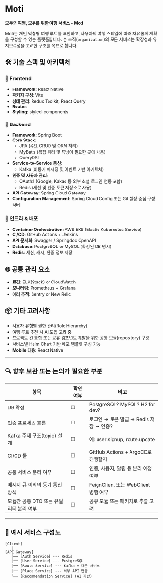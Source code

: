 # Moti

**모두의 여행, 모두를 위한 여행 서비스 - Moti**

Moti는 개인 맞춤형 여행 루트를 추천하고, 사용자의 여행 스타일에 따라 자유롭게 계획을 구성할 수 있는 플랫폼입니다. 본 조직(`organization`)의 모든 서비스는 확장성과 유지보수성을 고려한 구조를 목표로 합니다.

## 🛠 기술 스택 및 아키텍처

### 🔹 Frontend
- **Framework**: React Native
- **패키지 구성**: Vite
- **상태 관리**: Redux Toolkit, React Query
- **Router**: 
- **Styling**: styled-components

### 🔹 Backend
- **Framework**: Spring Boot
- **Core Stack**:
  - JPA (주요 CRUD 및 ORM 처리)
  - MyBatis (복잡 쿼리 및 튜닝이 필요한 곳에 사용)
  - QueryDSL
- **Service-to-Service 통신**:
  - Kafka (비동기 메시징 및 이벤트 기반 아키텍처)
- **인증 및 사용자 관리**:
  - OAuth2 (Google, Kakao 등 외부 소셜 로그인 연동 포함)
  - Redis (세션 및 인증 토큰 저장소로 사용)
- **API Gateway**: Spring Cloud Gateway
- **Configuration Management**: Spring Cloud Config 또는 Git 설정 중심 구성 서버

### 🔹 인프라 & 배포
- **Container Orchestration**: AWS EKS (Elastic Kubernetes Service)
- **CI/CD**: GitHub Actions + Jenkins
- **API 문서화**: Swagger / Springdoc OpenAPI
- **Database**: PostgreSQL or MySQL (확정된 DB 명시)
- **Redis**: 세션, 캐시, 인증 정보 저장

## 🌐 공통 관리 요소
- **로깅**: ELK(Stack) or CloudWatch
- **모니터링**: Prometheus + Grafana
- **에러 추적**: Sentry or New Relic

## 📦 기타 고려사항
- 사용자 유형별 권한 관리(Role Hierarchy)
- 여행 루트 추천 시 AI 도입 고려 중
- 프로젝트 간 통합 또는 공유 컴포넌트 개발을 위한 공통 모듈(repository) 구성
- 서비스별 Helm Chart 기반 배포 템플릿 구성 가능
- **Mobile 대응**: React Native

---

## 🔍 향후 보완 또는 논의가 필요한 부분

| 항목 | 확인 여부 | 비고 |
|------|----------|------|
| DB 확정 | ☐ | PostgreSQL? MySQL? H2 for dev? |
| 인증 프로세스 흐름 | ☐ | 로그인 → 토큰 발급 → Redis 저장 → 인증? |
| Kafka 주제 구조(topic) 설계 | ☐ | 예: user.signup, route.update |
| CI/CD 툴 | ☐ | GitHub Actions + ArgoCD로 진행할지 |
| 공통 서비스 분리 여부 | ☐ | 인증, 사용자, 알림 등 분리 예정 여부 |
| 메시지 큐 이외의 동기 통신 방식 | ☐ | FeignClient 또는 WebClient 병행 여부 |
| 모듈간 공통 DTO 또는 유틸리티 분리 여부 | ☐ | 공유 모듈 또는 패키지로 추출 고려 |

---

## 🧩 예시 서비스 구성도

```text
[Client]
   |
[API Gateway]
   ├── [Auth Service] --- Redis
   ├── [User Service] --- PostgreSQL
   ├── [Route Service] --- Kafka ↔ 다른 서비스
   ├── [Place Service] --- 외부 API 연동
   └── [Recommendation Service] (AI 기반)
```
